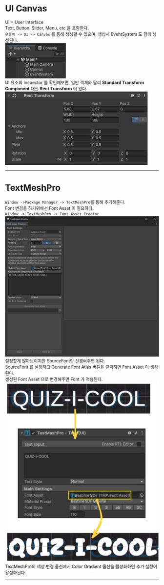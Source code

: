 # UI Canvas
UI = User Interface</br>
Text, Button, Slider, Menu, etc 을 포함한다.</br>
`우클릭 -> UI -> Canvas` 를 통해 생성할 수 있으며, 생성시 EventSystem 도 함께 생성된다.</br>
![](./img/Pasted%20image%2020250523093942.png)</br>
UI 요소의 Inspector 를 확인해보면, 일반 객체와 달리 **Standard Transform Component** 대신 **Rect Transform** 이 있다.</br>
![](./img/Pasted%20image%2020250523103644.png)</br>

---
# TextMeshPro
`Window ->Package Manager -> TextMeshPro`를 통해 추가해준다.</br>
Font 변경을 하기위해선 Font Asset 이 필요하다.</br>
`Window -> TextMeshPro -> Font Asset Creator` </br>
![500](./img/Pasted%20image%2020250523135316.png)</br>
설정할게 많아보이지만 SourceFont만 신경써주면 된다.</br>
SourceFont 를 설정하고 Generate Font Atlas 버튼을 클릭하면 Font Asset 이 생성된다.</br>
생성된 Font Asset 으로 변경해주면 Font 가 적용된다.</br>
![350](./img/Pasted%20image%2020250523140231.png)</br>
TextMeshPro의 색상 변경 옵션에서 Color Gradient 옵션을 활성화하면 추가 설정이 활성화된다.</br>



---